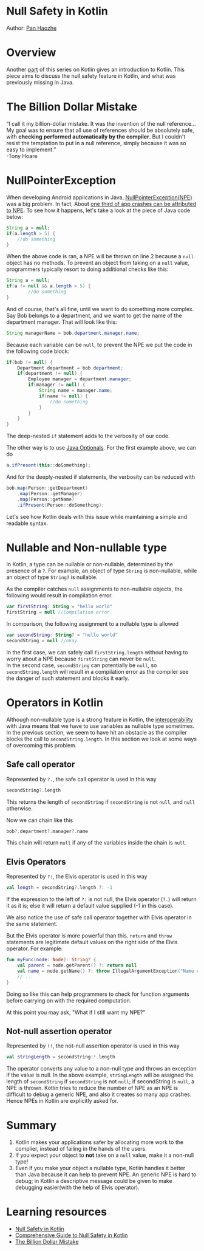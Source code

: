 # Null Safety in Kotlin

Author: [Pan Haozhe](https://github.com/Haozhe321)

# Overview
Another [part](https://github.com/se-edu/learningresources/blob/master/contents/kotlin/kotlin.md) of this series on Kotlin gives an introduction to Kotlin. This piece aims to discuss the null safety feature in Kotlin, and what was previously missing in Java.


# The Billion Dollar Mistake
“I call it my billion-dollar mistake. It was the invention of the null reference…My goal was to ensure that all use of references should be absolutely safe, with **checking performed automatically by the compiler**. But I couldn't resist the temptation to put in a null reference, simply because it was so easy to implement.”  
-Tony Hoare  


# NullPointerException
 When developing Android applications in Java, [NullPointerException(NPE)](https://docs.oracle.com/javase/9/docs/api/java/lang/NullPointerException.html) was a big problem. In fact, About [one third of app crashes can be attributed to NPE](https://image.slidesharecdn.com/droidcon-bugsense-130408170720-phpapp01/95/droid-con-bugsense-16-638.jpg?cb=1365440918). To see how it happens, let's take a look at the piece of Java code below:

```java
String a = null;
if(a.length > 5) {
    //do something
}
```
When the above code is ran, a NPE will be thrown on line 2 because a `null` object has no methods. To prevent an object from taking on a `null` value, programmers typically resort to doing additional checks like this:
```java
String a = null;
if(a != null && a.length > 5) {
        //do something
}
```
And of course, that's all fine, until we want to do something more complex. Say Bob belongs to a department, and we want to get the name of the department manager. That will look like this:
```java
String managerName = bob.department.manager.name;
```

Because each variable can be `null`, to prevent the NPE we put the code in the following code block:
```java
if(bob != null) {
    Department department = bob.department;
    if(department != null) {
        Employee manager = department.manager;
        if(manager != null) {
            String name = manager.name;
            if(name != null) {
                //do something
            }
        }
    }
}
```
The deep-nested `if` statement adds to the verbosity of our code.

The other way is to use [Java Optionals](http://www.oracle.com/technetwork/articles/java/java8-optional-2175753.html).
For the first example above, we can do
``` java
a.ifPresent(this::doSomething);
```

And for the deeply-nested if statements, the verbosity can be reduced with
``` java
bob.map(Person::getDepartment)
    .map(Person::getManager)
    .map(Person::getName)
    .ifPresent(Person::doSomething);
```

Let's see how Kotlin deals with this issue while maintaining a simple and readable syntax.

# Nullable and Non-nullable type
In Kotlin, a type can be nullable or non-nullable, determined by the presence of a `?`. For example, an object of type `String` is non-nullable, while an object of type `String?` is nullable.  

As the compiler catches `null` assignments to non-nullable objects, the following would result in compilation error.
```Kotlin
var firstString: String = "hello world"
firstString = null //compilation error
```
In comparison, the following assignment to a nullable type is allowed
```Kotlin
var secondString: String? = "hello world"
secondString = null //okay
```

In the first case, we can safely call `firstString.length` without having to worry about a NPE because `firstString` can never be `null`.   
In the second case, `secondString` can potentially be `null`, so `secondString.length` will result in a compilation error as the compiler see the danger of such statement and blocks it early.


# Operators in Kotlin
Although non-nullable type is a strong feature in Kotlin, the [interoperability](https://kotlinlang.org/docs/reference/java-interop.html) with Java means that we have to use variables as nullable type sometimes. In the previous section, we seem to have hit an obstacle as the compiler blocks the call to `secondString.length`. In this section we look at some ways of overcoming this problem.
## Safe call operator
Represented by `?.`, the safe call operator is used in this way  
```kotlin
secondString?.length
```
This returns the length of `secondString` if `secondString` is not `null`, and `null` otherwise.

Now we can chain like this
```Kotlin
bob?.department?.manager?.name
```
This chain will return `null` if any of the variables inside the chain is `null`.


## Elvis Operators
Represented by `?:`, the Elvis operator is used in this way
```kotlin
val length = secondString?.length ?: -1
```
If the expression to the left of `?:` is not null, the Elvis operator (`?.`) will return it as it is; else it will return a default value supplied (-1 in this case).

We also notice the use of safe call operator together with Elvis operator in the same statement.

But the Elvis operator is more powerful than this. `return` and `throw` statements are legitimate default values on the right side of the Elvis operator. For example:
```kotlin
fun myFunc(node: Node): String? {
    val parent = node.getParent() ?: return null
    val name = node.getName() ?: throw IllegalArgumentException("Name expected")
    // ...
}
```
Doing so like this can help programmers to check for function arguments before carrying on with the required computation.

At this point you may ask, "What if I still want my NPE?"


## Not-null assertion operator
Represented by `!!`, the not-null assertion operator is used in this way
```kotlin
val stringLength = secondString!!.length
```
The operator converts any value to a non-null type and throws an exception if the value is null. In the above example, `stringLength` will be assigned the length of `secondString` if `secondString` is not `null`; if secondString is `null`, a NPE is thrown. Kotlin tries to reduce the number of NPE as an NPE is difficult to debug a generic NPE, and also it creates so many app crashes. Hence NPEs in Kotlin are explicitly asked for.


# Summary
1. Kotlin makes your applications safer by allocating more work to the complier, instead of failing in the hands of the users.
2. If you expect your object to **not** take on a `null` value, make it a non-null type!
3. Even if you make your object a nullable type, Kotlin handles it better than Java because it can help to prevent NPE. An generic NPE is hard to debug; in Kotlin a descriptive message could be given to make debugging easier(with the help of Elvis operator).


# Learning resources
* [Null Safety in Kotlin](https://kotlinlang.org/docs/reference/null-safety.html)
* [Comprehensive Guide to Null Safety in Kotlin](http://www.baeldung.com/kotlin-null-safety)
* [The Billion Dollar Mistake](https://www.infoq.com/presentations/Null-References-The-Billion-Dollar-Mistake-Tony-Hoare)

